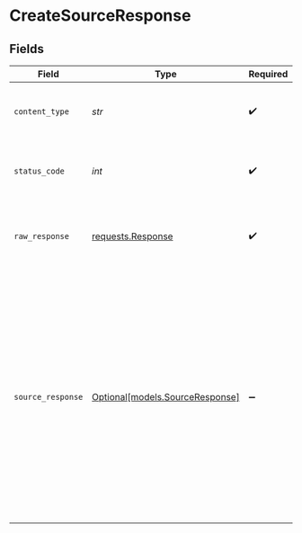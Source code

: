 # CreateSourceResponse


## Fields

| Field                                                                                                                                                                                                                              | Type                                                                                                                                                                                                                               | Required                                                                                                                                                                                                                           | Description                                                                                                                                                                                                                        | Example                                                                                                                                                                                                                            |
| ---------------------------------------------------------------------------------------------------------------------------------------------------------------------------------------------------------------------------------- | ---------------------------------------------------------------------------------------------------------------------------------------------------------------------------------------------------------------------------------- | ---------------------------------------------------------------------------------------------------------------------------------------------------------------------------------------------------------------------------------- | ---------------------------------------------------------------------------------------------------------------------------------------------------------------------------------------------------------------------------------- | ---------------------------------------------------------------------------------------------------------------------------------------------------------------------------------------------------------------------------------- |
| `content_type`                                                                                                                                                                                                                     | *str*                                                                                                                                                                                                                              | :heavy_check_mark:                                                                                                                                                                                                                 | HTTP response content type for this operation                                                                                                                                                                                      |                                                                                                                                                                                                                                    |
| `status_code`                                                                                                                                                                                                                      | *int*                                                                                                                                                                                                                              | :heavy_check_mark:                                                                                                                                                                                                                 | HTTP response status code for this operation                                                                                                                                                                                       |                                                                                                                                                                                                                                    |
| `raw_response`                                                                                                                                                                                                                     | [requests.Response](https://requests.readthedocs.io/en/latest/api/#requests.Response)                                                                                                                                              | :heavy_check_mark:                                                                                                                                                                                                                 | Raw HTTP response; suitable for custom response parsing                                                                                                                                                                            |                                                                                                                                                                                                                                    |
| `source_response`                                                                                                                                                                                                                  | [Optional[models.SourceResponse]](../models/sourceresponse.md)                                                                                                                                                                     | :heavy_minus_sign:                                                                                                                                                                                                                 | Successful operation                                                                                                                                                                                                               | {<br/>"sourceId": "18dccc91-0ab1-4f72-9ed7-0b8fc27c5826",<br/>"name": "Analytics Team Postgres",<br/>"sourceType": "postgres",<br/>"workspaceId": "871d9b60-11d1-44cb-8c92-c246d53bf87e",<br/>"definitionId": "321d9b60-11d1-44cb-8c92-c246d53bf98e"<br/>} |